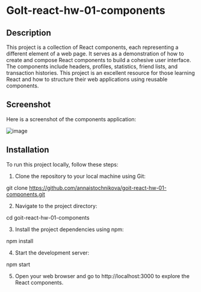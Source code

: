 # GoIt-react-hw-01-components 

## Description

This project is a collection of React components, each representing a different element of a web page. It serves as a demonstration of how to create and compose React components to build a cohesive user interface. The components include headers, profiles, statistics, friend lists, and transaction histories. This project is an excellent resource for those learning React and how to structure their web applications using reusable components.

## Screenshot
Here is a screenshot of the components application:

![image](https://github.com/AnnaIstochnikova/goit-react-hw-01-components/assets/122437399/1f8b7cfe-fe06-4137-a968-eed3e9292901)

## Installation
To run this project locally, follow these steps:

1. Clone the repository to your local machine using Git:

git clone https://github.com/annaistochnikova/goit-react-hw-01-components.git

2. Navigate to the project directory:

cd goit-react-hw-01-components

3. Install the project dependencies using npm:

npm install

4. Start the development server:

npm start

5. Open your web browser and go to http://localhost:3000 to explore the React components.
